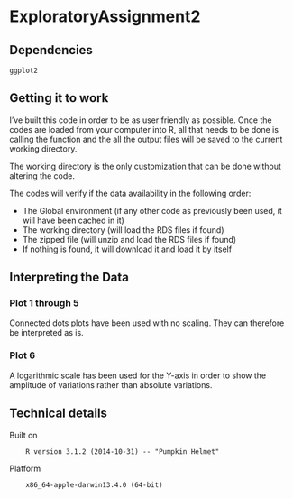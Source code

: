 # ExploratoryAssignment2

## Dependencies
    
    ggplot2

## Getting it to work

I’ve built this code in order to be as user friendly as possible. Once the codes are loaded from your computer into R,
all that needs to be done is calling the function and the all the output files will be saved to the current working directory.

The working directory is the only customization that can be done without altering the code.

The codes will verify if the data availability in the following order:
* The Global environment (if any other code as previously been used, it will have been cached in it)
* The working directory (will load the RDS files if found)
* The zipped file (will unzip and load the RDS files if found)
* If nothing is found, it will download it and load it by itself


## Interpreting the Data

### Plot 1 through 5
Connected dots plots have been used with no scaling. They can therefore be interpreted as is.

### Plot 6
A logarithmic scale has been used for the Y-axis in order to show the amplitude of variations rather than absolute variations.

## Technical details

Built on

        R version 3.1.2 (2014-10-31) -- "Pumpkin Helmet"
Platform

        x86_64-apple-darwin13.4.0 (64-bit)